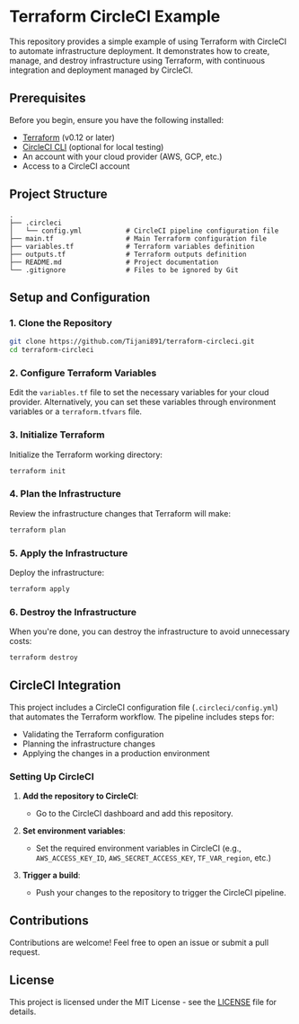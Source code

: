# Terraform CircleCI Example

This repository provides a simple example of using Terraform with CircleCI to automate infrastructure deployment. It demonstrates how to create, manage, and destroy infrastructure using Terraform, with continuous integration and deployment managed by CircleCI.

## Prerequisites

Before you begin, ensure you have the following installed:

- [Terraform](https://www.terraform.io/downloads.html) (v0.12 or later)
- [CircleCI CLI](https://circleci.com/docs/2.0/local-cli/) (optional for local testing)
- An account with your cloud provider (AWS, GCP, etc.)
- Access to a CircleCI account

## Project Structure

```
.
├── .circleci
│   └── config.yml           # CircleCI pipeline configuration file
├── main.tf                  # Main Terraform configuration file
├── variables.tf             # Terraform variables definition
├── outputs.tf               # Terraform outputs definition
├── README.md                # Project documentation
└── .gitignore               # Files to be ignored by Git
```

## Setup and Configuration

### 1. Clone the Repository

```sh
git clone https://github.com/Tijani891/terraform-circleci.git
cd terraform-circleci
```

### 2. Configure Terraform Variables

Edit the `variables.tf` file to set the necessary variables for your cloud provider. Alternatively, you can set these variables through environment variables or a `terraform.tfvars` file.

### 3. Initialize Terraform

Initialize the Terraform working directory:

```sh
terraform init
```

### 4. Plan the Infrastructure

Review the infrastructure changes that Terraform will make:

```sh
terraform plan
```

### 5. Apply the Infrastructure

Deploy the infrastructure:

```sh
terraform apply
```

### 6. Destroy the Infrastructure

When you're done, you can destroy the infrastructure to avoid unnecessary costs:

```sh
terraform destroy
```

## CircleCI Integration

This project includes a CircleCI configuration file (`.circleci/config.yml`) that automates the Terraform workflow. The pipeline includes steps for:

- Validating the Terraform configuration
- Planning the infrastructure changes
- Applying the changes in a production environment

### Setting Up CircleCI

1. **Add the repository to CircleCI**:
   - Go to the CircleCI dashboard and add this repository.

2. **Set environment variables**:
   - Set the required environment variables in CircleCI (e.g., `AWS_ACCESS_KEY_ID`, `AWS_SECRET_ACCESS_KEY`, `TF_VAR_region`, etc.)

3. **Trigger a build**:
   - Push your changes to the repository to trigger the CircleCI pipeline.

## Contributions

Contributions are welcome! Feel free to open an issue or submit a pull request.

## License

This project is licensed under the MIT License - see the [LICENSE](LICENSE) file for details.
